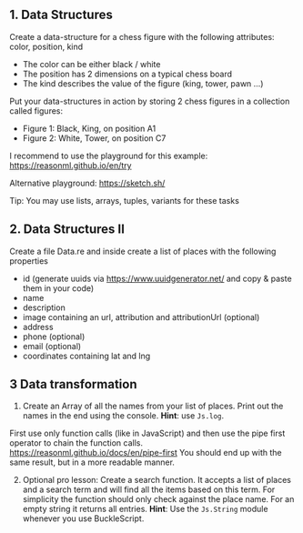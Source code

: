 ## 1. Data Structures

Create a data-structure for a chess figure with the following attributes: color, position, kind

- The color can be either black / white
- The position has 2 dimensions on a typical chess board
- The kind describes the value of the figure (king, tower, pawn …)

Put your data-structures in action by storing 2 chess figures in a collection called figures:

- Figure 1: Black, King, on position A1
- Figure 2: White, Tower, on position C7

I recommend to use the playground for this example: https://reasonml.github.io/en/try

Alternative playground: https://sketch.sh/

Tip: You may use lists, arrays, tuples, variants for these tasks

## 2. Data Structures II

Create a file Data.re and inside create a list of places with the following properties

- id (generate uuids via https://www.uuidgenerator.net/ and copy & paste them in your code)
- name
- description
- image containing an url, attribution and attributionUrl (optional)
- address
- phone (optional)
- email (optional)
- coordinates containing lat and lng

## 3 Data transformation

1. Create an Array of all the names from your list of places. Print out the names in the end using the console. **Hint**: use `Js.log`.

First use only function calls (like in JavaScript) and then use the pipe first operator to chain the function calls. https://reasonml.github.io/docs/en/pipe-first
You should end up with the same result, but in a more readable manner.

2. Optional pro lesson: Create a search function. It accepts a list of places and a search term and will find all the items based on this term. For simplicity the function should only check against the place name. For an empty string it returns all entries. **Hint**: Use the `Js.String` module whenever you use BuckleScript.
